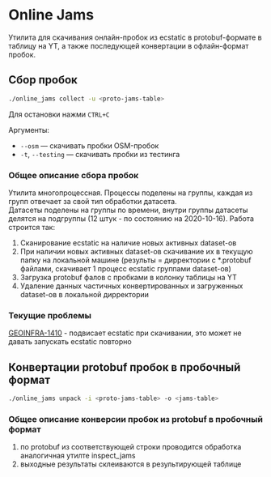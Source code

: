 # Online Jams

Утилита для скачивания онлайн-пробок из ecstatic в protobuf-формате в таблицу на YT, а также последующей конвертации в офлайн-формат пробок.

## Сбор пробок
```bash
./online_jams collect -u <proto-jams-table>
```
Для остановки нажми `CTRL+C`

Аргументы:
* `--osm` — скачивать пробки OSM-пробок
* `-t`, `--testing` — скачивать пробки из тестинга

### Общее описание сбора пробок
Утилита многопроцессная. Процессы поделены на группы, каждая из групп отвечает за свой тип обработки датасета.<br>
Датасеты поделены на группы по времени, внутри группы датасеты делятся на подгруппы (12 штук - по состоянию на 2020-10-16).
Работа строится так:
1. Сканирование ecstatic на наличие новых активных dataset-ов
1. При наличии новых активных dataset-ов скачивание их в текущую папку на локальной машине (результы = дирректории с *.protobuf файлами, скачивает 1 процесс ecstatic группами dataset-ов)
1. Загрузка protobuf фалов c пробками в колонку таблицы на YT
1. Удаление данных частичных конвертированных и загруженных dataset-ов в локальной дирректории

### Текущие проблемы
[GEOINFRA-1410](https://st.yandex-team.ru/GEOINFRA-1410) - подвисает ecstatic при скачивании, это может не давать запускать ecstatic повторно

## Конвертации protobuf пробок в пробочный формат
```bash
./online_jams unpack -i <proto-jams-table> -o <jams-table>
```

### Общее описание конверсии пробок из protobuf в пробочный формат
1. по protobuf из соответствующей строки проводится обработка аналогичная утилте inspect_jams
1. выходные результаты склеиваются в результирующей таблице
